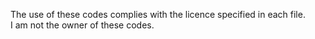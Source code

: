 The use of these codes complies with the licence specified in each file.  
I am not the owner of these codes.
